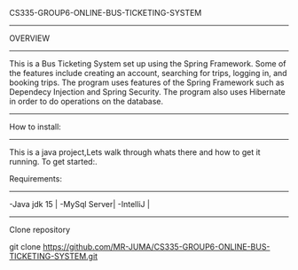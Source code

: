 CS335-GROUP6-ONLINE-BUS-TICKETING-SYSTEM
________________________________________

OVERVIEW
________
This is a Bus Ticketing System set up using the Spring Framework. Some of the features include creating an account, searching for trips, logging in, and booking trips. The program uses features of the Spring Framework such as Dependecy Injection and Spring Security. The program also uses Hibernate in order to do operations on the database.

___________________________________________________________________________________________________________________________________________________________________________________
             
How to install:
______________
This is a java project,Lets walk through whats there and how to get it running. To get started:.

Requirements:
_____________
-Java jdk 15 |
-MySql Server|
-IntelliJ    |
________________
Clone repository

git clone https://github.com/MR-JUMA/CS335-GROUP6-ONLINE-BUS-TICKETING-SYSTEM.git





   
